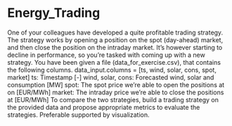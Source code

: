 # Energy_Trading

One of your colleagues have developed a quite profitable trading strategy. The strategy works by opening a position on the spot (day-ahead) market,
and then close the position on the intraday market. It’s however starting to decline in performance, so you’re tasked with coming up with a new strategy.
You have been given a file (data_for_exercise.csv), that contains the following columns.
data_input.columns = [ts, wind, solar, cons, spot, market]
ts: Timestamp [-]
wind, solar, cons: Forecasted wind, solar and consumption [MW]
spot: The spot price we’re able to open the positions at on [EUR/MWh]
market: The intraday price we’re able to close the positions at [EUR/MWh]
To compare the two strategies, build a trading strategy on the provided data and propose appropriate metrics to evaluate the strategies. Preferable supported by visualization.
